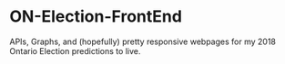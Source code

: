 # ON-Election-FrontEnd
APIs, Graphs, and (hopefully) pretty responsive webpages for my 2018 Ontario Election predictions to live. 
